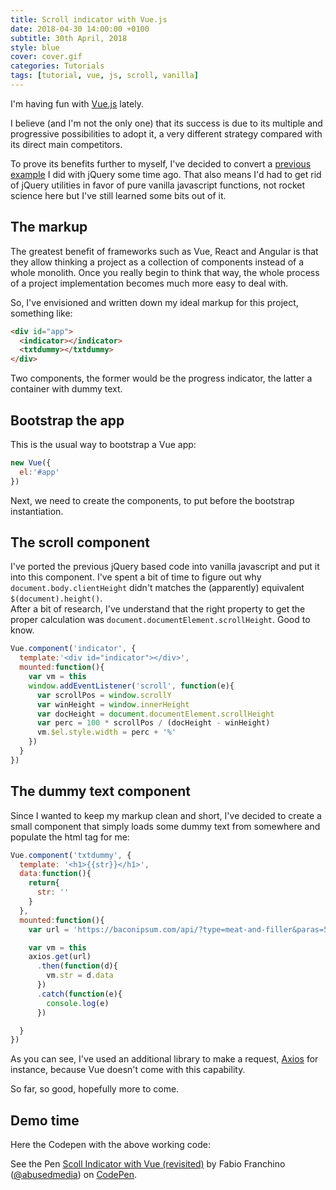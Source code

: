 ```yaml
---
title: Scroll indicator with Vue.js
date: 2018-04-30 14:00:00 +0100
subtitle: 30th April, 2018
style: blue
cover: cover.gif
categories: Tutorials
tags: [tutorial, vue, js, scroll, vanilla]
---
```


I'm having fun with [Vue.js](https://vuejs.org/) lately. 

I believe (and I'm not the only one) that its success is due to its multiple and progressive possibilities to adopt it, a very different strategy compared with its direct main competitors.

To prove its benefits further to myself, I've decided to convert a [previous example](/blog/play-progress-scroll-indicator-code/) I did with jQuery some time ago. That also means I'd had to get rid of jQuery utilities in favor of pure vanilla javascript functions, not rocket science here but I've still learned some bits out of it.

## The markup

The greatest benefit of frameworks such as Vue, React and Angular is that they allow thinking a project as a collection of components instead of a whole monolith. Once you really begin to think that way, the whole process of a project implementation becomes much more easy to deal with.

So, I've envisioned and written down my ideal markup for this project, something like:

```html
<div id="app">
  <indicator></indicator>
  <txtdummy></txtdummy>
</div>
```

Two components, the former would be the progress indicator, the latter a container with dummy text.

## Bootstrap the app

This is the usual way to bootstrap a Vue app:

```js
new Vue({
  el:'#app'
})
```

Next, we need to create the components, to put before the bootstrap instantiation.

## The scroll component

I've ported the previous jQuery based code into vanilla javascript and put it into this component. I've spent a bit of time to figure out why `document.body.clientHeight` didn't matches the (apparently) equivalent `$(document).height()`.   
After a bit of research, I've understand that the right property to get the proper calculation was `document.documentElement.scrollHeight`. Good to know.

```js
Vue.component('indicator', {
  template:'<div id="indicator"></div>',
  mounted:function(){
    var vm = this
    window.addEventListener('scroll', function(e){
      var scrollPos = window.scrollY
      var winHeight = window.innerHeight
      var docHeight = document.documentElement.scrollHeight
      var perc = 100 * scrollPos / (docHeight - winHeight)
      vm.$el.style.width = perc + '%'
    })
  }
})
```

## The dummy text component

Since I wanted to keep my markup clean and short, I've decided to create a small component that simply loads some dummy text from somewhere and populate the html tag for me:

```js
Vue.component('txtdummy', {
  template: '<h1>{{str}}</h1>',
  data:function(){
    return{
      str: ''          
    }
  },
  mounted:function(){
    var url = 'https://baconipsum.com/api/?type=meat-and-filler&paras=5&format=text'

    var vm = this
    axios.get(url)
      .then(function(d){
        vm.str = d.data
      })
      .catch(function(e){
        console.log(e)
      })

  }
})
```

As you can see, I've used an additional library to make a request, [Axios](https://github.com/axios/axios) for instance, because Vue doesn't come with this capability.

So far, so good, hopefully more to come.

## Demo time

Here the Codepen with the above working code:

<p data-height="265" data-theme-id="light" data-slug-hash="yjMeGy" data-default-tab="js,result" data-user="abusedmedia" data-embed-version="2" data-pen-title="Scoll Indicator with Vue (revisited)" class="codepen">See the Pen <a href="https://codepen.io/abusedmedia/pen/yjMeGy/">Scoll Indicator with Vue (revisited)</a> by Fabio Franchino (<a href="https://codepen.io/abusedmedia">@abusedmedia</a>) on <a href="https://codepen.io">CodePen</a>.</p>